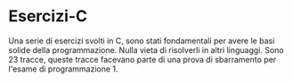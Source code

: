 # Esercizi-C

Una serie di esercizi svolti in C, sono stati fondamentali per avere le basi solide della programmazione. Nulla vieta di risolverli in altri linguaggi. 
Sono 23 tracce, queste tracce facevano parte di una prova di sbarramento per l'esame di programmazione 1.
